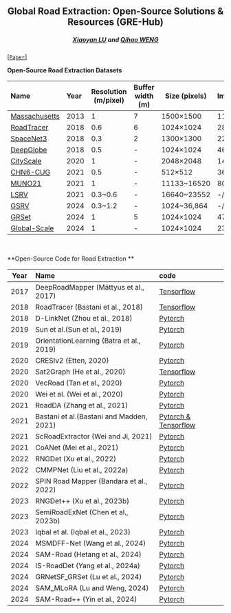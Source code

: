 <h2 align="center">Global Road Extraction: Open-Source Solutions & Resources (GRE-Hub)</h2>

<h5 align="center"> <a href="https://scholar.google.com/citations?user=MDA37NMAAAAJ&hl=zh-CN">Xiaoyan LU</a> and
<a href="https://scholar.google.com/citations?user=SbbCxE8AAAAJ&hl=zh-CN">Qihao WENG</a></h5>

[[`Paper`]()] 


**Open-Source Road Extraction Datasets**

| Name                                                                                  | Year    | Resolution (m/pixel)| Buffer width (m) | Size (pixels) | Images(train/val/test) | Paper                                                                            |
|:--------------------------------------------------------------------------------------|:--------|---------------------|------------------|--------------|------------------------|----------------------------------------------------------------------------------|
| [Massachusetts](https://www.cs.toronto.edu/~vmnih/data/)                              | 2013    | 1                   | 7                | 1500×1500    | 1108/14/49             | [Paper](https://www.cs.toronto.edu/~vmnih/docs/Mnih_Volodymyr_PhD_Thesis.pdf)    |
| [RoadTracer ](https://roadmaps.csail.mit.edu/roadtracer/)                             | 2018    | 0.6                 | 6                | 1024×1024    | 2880/-/1920            | [Paper](https://roadmaps.csail.mit.edu/roadtracer.pdf)                           |
| [SpaceNet3](https://spacenet.ai/spacenet-roads-dataset/)                              | 2018    | 0.3                 | 2                | 1300×1300    | 2213/-/567             | [Paper](https://arxiv.org/pdf/1807.01232)                                        |
| [DeepGlobe](https://competitions.codalab.org/competitions/18467#participate-get_data) | 2018    | 0.5                 | -                | 1024×1024    | 4696/-/1530            | [Paper](https://arxiv.org/pdf/1805.06561)                                        |
| [CityScale](https://github.com/songtaohe/Sat2Graph)                                   | 2020    | 1                   | -                | 2048×2048    | 144/9/27               | [Paper](https://arxiv.org/pdf/2007.09547)                                        |
| [CHN6-CUG](https://github.com/CUG-URS/CHN6-CUG-Roads-Dataset)                         | 2021    | 0.5                 | -                | 512×512      | 3608/-/903             | [Paper](https://www.sciencedirect.com/science/article/abs/pii/S0924271621000873) |
| [MUNO21 ](https://favyen.com/muno21/)                                                 | 2021    | 1                   | -                | 11133~16520  | 80/-/11                | [Paper](https://favyen.com/muno21.pdf)                                           |
| [LSRV](http://rsidea.whu.edu.cn/resource_LSRV_sharing.htm)                            | 2021    | 0.3~0.6             | -                | 16640~23552  | -/-/3                  | [Paper](https://www.sciencedirect.com/science/article/abs/pii/S0924271621000770) |
| [GSRV](https://github.com/xiaoyan07/GRNet_GRSet)                                      | 2024    | 0.3~1.2             | -                | 1024~36,864  | -/-/5743               | [Paper](https://www.tandfonline.com/doi/full/10.1080/10095020.2024.2362760?src=) |
| [GRSet](https://github.com/xiaoyan07/GRNet_GRSet)                                     | 2024    | 1                   | 5                | 1024×1024    | 47,210/-/-             | [Paper](https://www.tandfonline.com/doi/full/10.1080/10095020.2024.2362760?src=) |
| [Global-Scale](https://github.com/earth-insights/samroadplus)                         | 2024    | 1                   | -                | 1024×1024    | 2375/339/624+130       | [Paper](https://arxiv.org/pdf/2411.16733)                                        |

<br />

**Open-Source Code for Road Extraction **

| Year | Name                                                  | code                                                                                                            |
|------|:------------------------------------------------------|:----------------------------------------------------------------------------------------------------------------|
| 2017 | DeepRoadMapper (Máttyus et al., 2017)                 | [Tensorflow](https://github.com/mitroadmaps/roadtracer/tree/master/deeproadmapper)                              |
| 2018 | RoadTracer (Bastani et al., 2018)                     | [Tensorflow](https://github.com/mitroadmaps/roadtracer)                                                         |
| 2018 | D-LinkNet (Zhou et al., 2018)                         | [Pytorch](https://github.com/zlckanata/DeepGlobe-Road-Extraction-Challenge)                                     |
| 2019 | Sun et al.(Sun et al., 2019)                          | [Pytorch](https://github.com/suniique/Leveraging-Crowdsourced-GPS-Data-for-Road-Extraction-from-Aerial-Imagery) |
| 2019 | OrientationLearning (Batra et al., 2019)              | [Pytorch](https://github.com/anilbatra2185/road_connectivity)                                                   |
| 2020 | CRESIv2 (Etten, 2020)                                 | [Pytorch](https://github.com/avanetten/cresi)                                                                   |
| 2020 | Sat2Graph (He et al., 2020)                           | [Tensorflow](https://github.com/songtaohe/Sat2Graph)                                                            |
| 2020 | VecRoad (Tan et al., 2020)                            | [Pytorch](https://github.com/tansor/VecRoad)                                                                    |
| 2020 | Wei et al. (Wei et al., 2020)                         | [Pytorch](https://github.com/astro-ck/Road-Extraction)                                                          |
| 2021 | RoadDA (Zhang et al., 2021)                           | [Pytorch](https://github.com/LANMNG/RoadDA)                                                                     |
| 2021 | Bastani et al.(Bastani and Madden, 2021)              | [Pytorch & Tensorflow](https://github.com/favyen/muno21)                                                        |
| 2021 | ScRoadExtractor (Wei and Ji, 2021)                    | [Pytorch](https://github.com/weiyao1996/ScRoadExtractor)                                                          |
| 2021 | CoANet (Mei et al., 2021)                             | [Pytorch](https://github.com/mj129/CoANet)                                                                        |
| 2022 | RNGDet (Xu et al., 2022)                              | [Pytorch](https://github.com/TonyXuQAQ/RNGDetPlusPlus)                                                            |
| 2022 | CMMPNet (Liu et al., 2022a)                           | [Pytorch](https://github.com/liulingbo918/CMMPNet)                                                                |
| 2022 | SPIN Road Mapper (Bandara et al., 2022)               | [Pytorch](https://github.com/wgcban/SPIN_RoadMapper)                                                              |
| 2023 | RNGDet++ (Xu et al., 2023b)                           | [Pytorch](https://github.com/TonyXuQAQ/RNGDetPlusPlus)                                                            |
| 2023 | SemiRoadExNet (Chen et al., 2023b)                    | [Pytorch](https://github.com/hchen118/SemiRoadExNet)                                                              |
| 2023 | Iqbal et al. (Iqbal et al., 2023)                     | [Pytorch](https://github.com/engrjavediqbal/roads-segmentation-adaptation)                                        |
| 2024 | MSMDFF-Net (Wang et al., 2024)                        | [Pytorch](https://github.com/wycloveinfall/MSMDFF-NET)                                                            |
| 2024 | SAM-Road (Hetang et al., 2024)                        | [Pytorch](https://github.com/htcr/sam_road)                                                                     |
| 2024 | IS-RoadDet (Yang et al., 2024a)                       | [Pytorch](https://github.com/WanderRainy/IS-Road)                                                               |
| 2024 | GRNetSF_GRSet (Lu et al., 2024)                       | [Pytorch](https://github.com/xiaoyan07/GRNet_GRSet)                                                             |
| 2024 | SAM_MLoRA (Lu and Weng, 2024)                         | [Pytorch](https://github.com/xiaoyan07/SAM_MLoRA)                                                               |
| 2024 | SAM-Road++ (Yin et al., 2024)                         | [Pytorch](https://github.com/earth-insights/samroadplus)                                                        |
<br />